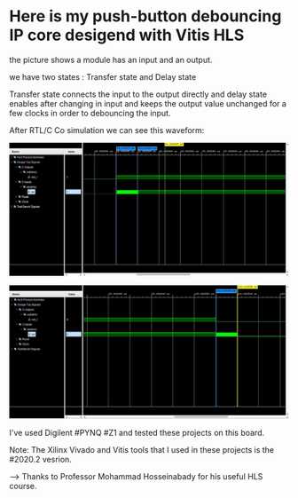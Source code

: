# Here is my push-button debouncing IP core desigend with Vitis HLS


the picture shows a module has an input and an output.

we have two states : Transfer state and Delay state

Transfer state connects the input to the output directly and delay state enables after changing in input 
and keeps the output value unchanged for a few clocks in order to debouncing the input.

After RTL/C Co simulation we can see this waveform:

![alt text](https://github.com/salemsajjad/Vitis-HLS-Sequential/blob/main/06-Input_Debouncing/waveform1.JPG?raw=true)

![alt text](https://github.com/salemsajjad/Vitis-HLS-Sequential/blob/main/06-Input_Debouncing/waveform2.JPG?raw=true)

I've used Digilent #PYNQ #Z1 and tested these projects on this board.

Note: The Xilinx Vivado and Vitis tools that I used in these projects is the #2020.2 vesrion. 

--> Thanks to Professor Mohammad Hosseinabady for his useful HLS course. 
